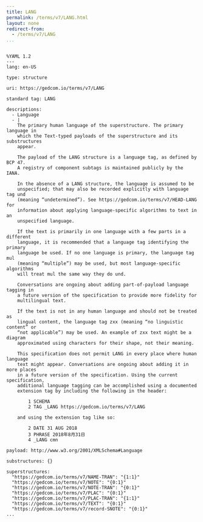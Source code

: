 ```yaml
---
title: LANG
permalink: /terms/v7/LANG.html
layout: none
redirect-from:
  - /terms/v7/LANG
...
```


```

%YAML 1.2
---
lang: en-US

type: structure

uri: https://gedcom.io/terms/v7/LANG

standard tag: LANG

descriptions:
  - Language
  - |
    The primary human language of the superstructure. The primary language in
    which the Text-typed payloads of the superstructure and its substructures
    appear.
    
    The payload of the LANG structure is a language tag, as defined by BCP 47.
    A registry of component subtags is maintained publicly by the IANA.
    
    In the absence of a LANG structure, the language is assumed to be
    unspecified; that may also be recorded explicitly with language tag und
    (meaning “undetermined”). See https://gedcom.io/terms/v7/HEAD-LANG for
    information about applying language-specific algorithms to text in an
    unspecified language.
    
    If the text is primarily in one language with a few parts in a different
    language, it is recommended that a language tag identifying the primary
    language be used. If no one language is primary, the language tag mul
    (meaning “multiple”) may be used, but most language-specific algorithms
    will treat mul the same way they do und.
    
    Conversations are ongoing about adding part-of-payload language tagging in
    a future version of the specification to provide more fidelity for
    multilingual text.
    
    If the text is not in any human language and should not be treated as
    lingual content, the language tag zxx (meaning “no linguistic content” or
    “not applicable”) may be used. An example of zxx text might be a diagram
    approximated using characters for their shape, not their meaning.
    
    This specification does not permit LANG in every place where human language
    text might appear. Conversations are ongoing about adding it in more places
    in a future version of the specification. Using the current specification,
    additional language tagging can be accomplished using a documented
    extension tag by including the following in the header:
    
        1 SCHEMA
        2 TAG _LANG https://gedcom.io/terms/v7/LANG
    
    and using the extension tag like so:
    
        2 DATE 31 AUG 2018
        3 PHRASE 2018年8月31日
        4 _LANG cmn

payload: http://www.w3.org/2001/XMLSchema#Language

substructures: {}

superstructures:
  "https://gedcom.io/terms/v7/NAME-TRAN": "{1:1}"
  "https://gedcom.io/terms/v7/NOTE": "{0:1}"
  "https://gedcom.io/terms/v7/NOTE-TRAN": "{0:1}"
  "https://gedcom.io/terms/v7/PLAC": "{0:1}"
  "https://gedcom.io/terms/v7/PLAC-TRAN": "{1:1}"
  "https://gedcom.io/terms/v7/TEXT": "{0:1}"
  "https://gedcom.io/terms/v7/record-SNOTE": "{0:1}"
...

```
